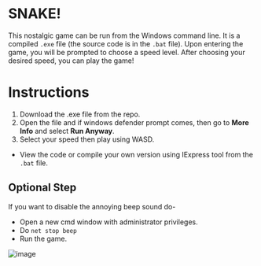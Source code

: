 # SNAKE!
This nostalgic game can be run from the Windows command line. It is a compiled `.exe` file (the source code is in the `.bat` file).
Upon entering the game, you will be prompted to choose a speed level. After choosing your desired speed, you can play the game! 

# Instructions
1. Download the .exe file from the repo.
2. Open the file and if windows defender prompt comes, then go to **More Info** and select **Run Anyway**.
3. Select your speed then play using WASD.
- View the code or compile your own version using IExpress tool from the `.bat` file.
## Optional Step
If you want to disable the annoying beep sound do-
- Open a new cmd window with administrator privileges.
- Do `net stop beep`
- Run the game.


![image](https://github.com/user-attachments/assets/7fdb0699-48d3-4dda-b74f-1624e344d1aa)
